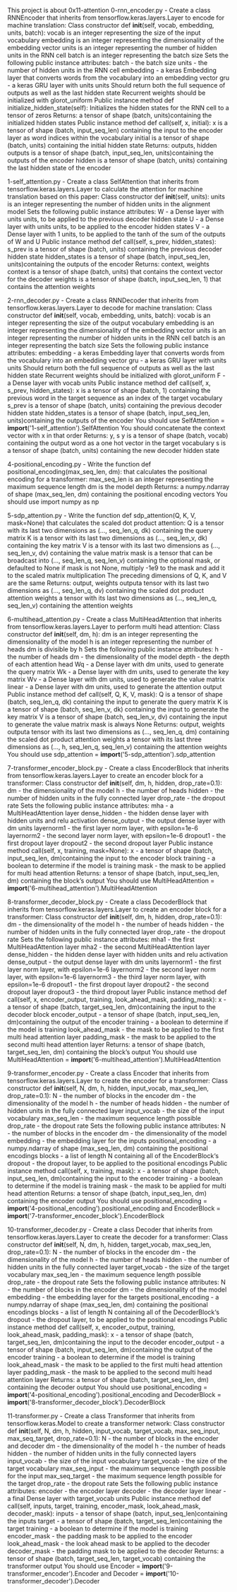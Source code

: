 This project is about 0x11-attention
0-rnn_encoder.py - Create a class RNNEncoder that inherits from tensorflow.keras.layers.Layer to encode for machine translation:
Class constructor def __init__(self, vocab, embedding, units, batch):
vocab is an integer representing the size of the input vocabulary
embedding is an integer representing the dimensionality of the embedding vector
units is an integer representing the number of hidden units in the RNN cell
batch is an integer representing the batch size
Sets the following public instance attributes:
batch - the batch size
units - the number of hidden units in the RNN cell
embedding - a keras Embedding layer that converts words from the vocabulary into an embedding vector
gru - a keras GRU layer with units units
Should return both the full sequence of outputs as well as the last hidden state
Recurrent weights should be initialized with glorot_uniform
Public instance method def initialize_hidden_state(self):
Initializes the hidden states for the RNN cell to a tensor of zeros
Returns: a tensor of shape (batch, units)containing the initialized hidden states
Public instance method def call(self, x, initial):
x is a tensor of shape (batch, input_seq_len) containing the input to the encoder layer as word indices within the vocabulary
initial is a tensor of shape (batch, units) containing the initial hidden state
Returns: outputs, hidden
outputs is a tensor of shape (batch, input_seq_len, units)containing the outputs of the encoder
hidden is a tensor of shape (batch, units) containing the last hidden state of the encoder

1-self_attention.py - Create a class SelfAttention that inherits from tensorflow.keras.layers.Layer to calculate the attention for machine translation based on this paper:
Class constructor def __init__(self, units):
units is an integer representing the number of hidden units in the alignment model
Sets the following public instance attributes:
W - a Dense layer with units units, to be applied to the previous decoder hidden state
U - a Dense layer with units units, to be applied to the encoder hidden states
V - a Dense layer with 1 units, to be applied to the tanh of the sum of the outputs of W and U
Public instance method def call(self, s_prev, hidden_states):
s_prev is a tensor of shape (batch, units) containing the previous decoder hidden state
hidden_states is a tensor of shape (batch, input_seq_len, units)containing the outputs of the encoder
Returns: context, weights
context is a tensor of shape (batch, units) that contains the context vector for the decoder
weights is a tensor of shape (batch, input_seq_len, 1) that contains the attention weights

2-rnn_decoder.py - Create a class RNNDecoder that inherits from tensorflow.keras.layers.Layer to decode for machine translation:
Class constructor def __init__(self, vocab, embedding, units, batch):
vocab is an integer representing the size of the output vocabulary
embedding is an integer representing the dimensionality of the embedding vector
units is an integer representing the number of hidden units in the RNN cell
batch is an integer representing the batch size
Sets the following public instance attributes:
embedding - a keras Embedding layer that converts words from the vocabulary into an embedding vector
gru - a keras GRU layer with units units
Should return both the full sequence of outputs as well as the last hidden state
Recurrent weights should be initialized with glorot_uniform
F - a Dense layer with vocab units
Public instance method def call(self, x, s_prev, hidden_states):
x is a tensor of shape (batch, 1) containing the previous word in the target sequence as an index of the target vocabulary
s_prev is a tensor of shape (batch, units) containing the previous decoder hidden state
hidden_states is a tensor of shape (batch, input_seq_len, units)containing the outputs of the encoder
You should use SelfAttention = __import__('1-self_attention').SelfAttention
You should concatenate the context vector with x in that order
Returns: y, s
y is a tensor of shape (batch, vocab) containing the output word as a one hot vector in the target vocabulary
s is a tensor of shape (batch, units) containing the new decoder hidden state

4-positional_encoding.py - Write the function def positional_encoding(max_seq_len, dm): that calculates the positional encoding for a transformer:
max_seq_len is an integer representing the maximum sequence length
dm is the model depth
Returns: a numpy.ndarray of shape (max_seq_len, dm) containing the positional encoding vectors
You should use import numpy as np

5-sdp_attention.py - Write the function def sdp_attention(Q, K, V, mask=None) that calculates the scaled dot product attention:
Q is a tensor with its last two dimensions as (..., seq_len_q, dk) containing the query matrix
K is a tensor with its last two dimensions as (..., seq_len_v, dk) containing the key matrix
V is a tensor with its last two dimensions as (..., seq_len_v, dv) containing the value matrix
mask is a tensor that can be broadcast into (..., seq_len_q, seq_len_v) containing the optional mask, or defaulted to None
if mask is not None, multiply -1e9 to the mask and add it to the scaled matrix multiplication
The preceding dimensions of Q, K, and V are the same
Returns: output, weights
outputa tensor with its last two dimensions as (..., seq_len_q, dv) containing the scaled dot product attention
weights a tensor with its last two dimensions as (..., seq_len_q, seq_len_v) containing the attention weights

6-multihead_attention.py - Create a class MultiHeadAttention that inherits from tensorflow.keras.layers.Layer to perform multi head attention:
Class constructor def __init__(self, dm, h):
dm is an integer representing the dimensionality of the model
h is an integer representing the number of heads
dm is divisible by h
Sets the following public instance attributes:
h - the number of heads
dm - the dimensionality of the model
depth - the depth of each attention head
Wq - a Dense layer with dm units, used to generate the query matrix
Wk - a Dense layer with dm units, used to generate the key matrix
Wv - a Dense layer with dm units, used to generate the value matrix
linear - a Dense layer with dm units, used to generate the attention output
Public instance method def call(self, Q, K, V, mask):
Q is a tensor of shape (batch, seq_len_q, dk) containing the input to generate the query matrix
K is a tensor of shape (batch, seq_len_v, dk) containing the input to generate the key matrix
V is a tensor of shape (batch, seq_len_v, dv) containing the input to generate the value matrix
mask is always None
Returns: output, weights
outputa tensor with its last two dimensions as (..., seq_len_q, dm) containing the scaled dot product attention
weights a tensor with its last three dimensions as (..., h, seq_len_q, seq_len_v) containing the attention weights
You should use sdp_attention = __import__('5-sdp_attention').sdp_attention

7-transformer_encoder_block.py - Create a class EncoderBlock that inherits from tensorflow.keras.layers.Layer to create an encoder block for a transformer:
Class constructor def __init__(self, dm, h, hidden, drop_rate=0.1):
dm - the dimensionality of the model
h - the number of heads
hidden - the number of hidden units in the fully connected layer
drop_rate - the dropout rate
Sets the following public instance attributes:
mha - a MultiHeadAttention layer
dense_hidden - the hidden dense layer with hidden units and relu activation
dense_output - the output dense layer with dm units
layernorm1 - the first layer norm layer, with epsilon=1e-6
layernorm2 - the second layer norm layer, with epsilon=1e-6
dropout1 - the first dropout layer
dropout2 - the second dropout layer
Public instance method call(self, x, training, mask=None):
x - a tensor of shape (batch, input_seq_len, dm)containing the input to the encoder block
training - a boolean to determine if the model is training
mask - the mask to be applied for multi head attention
Returns: a tensor of shape (batch, input_seq_len, dm) containing the block’s output
You should use MultiHeadAttention = __import__('6-multihead_attention').MultiHeadAttention

8-transformer_decoder_block.py - Create a class DecoderBlock that inherits from tensorflow.keras.layers.Layer to create an encoder block for a transformer:
Class constructor def __init__(self, dm, h, hidden, drop_rate=0.1):
dm - the dimensionality of the model
h - the number of heads
hidden - the number of hidden units in the fully connected layer
drop_rate - the dropout rate
Sets the following public instance attributes:
mha1 - the first MultiHeadAttention layer
mha2 - the second MultiHeadAttention layer
dense_hidden - the hidden dense layer with hidden units and relu activation
dense_output - the output dense layer with dm units
layernorm1 - the first layer norm layer, with epsilon=1e-6
layernorm2 - the second layer norm layer, with epsilon=1e-6
layernorm3 - the third layer norm layer, with epsilon=1e-6
dropout1 - the first dropout layer
dropout2 - the second dropout layer
dropout3 - the third dropout layer
Public instance method def call(self, x, encoder_output, training, look_ahead_mask, padding_mask):
x - a tensor of shape (batch, target_seq_len, dm)containing the input to the decoder block
encoder_output - a tensor of shape (batch, input_seq_len, dm)containing the output of the encoder
training - a boolean to determine if the model is training
look_ahead_mask - the mask to be applied to the first multi head attention layer
padding_mask - the mask to be applied to the second multi head attention layer
Returns: a tensor of shape (batch, target_seq_len, dm) containing the block’s output
You should use MultiHeadAttention = __import__('6-multihead_attention').MultiHeadAttention

9-transformer_encoder.py - Create a class Encoder that inherits from tensorflow.keras.layers.Layer to create the encoder for a transformer:
Class constructor def __init__(self, N, dm, h, hidden, input_vocab, max_seq_len, drop_rate=0.1):
N - the number of blocks in the encoder
dm - the dimensionality of the model
h - the number of heads
hidden - the number of hidden units in the fully connected layer
input_vocab - the size of the input vocabulary
max_seq_len - the maximum sequence length possible
drop_rate - the dropout rate
Sets the following public instance attributes:
N - the number of blocks in the encoder
dm - the dimensionality of the model
embedding - the embedding layer for the inputs
positional_encoding - a numpy.ndarray of shape (max_seq_len, dm) containing the positional encodings
blocks - a list of length N containing all of the EncoderBlock‘s
dropout - the dropout layer, to be applied to the positional encodings
Public instance method call(self, x, training, mask):
x - a tensor of shape (batch, input_seq_len, dm)containing the input to the encoder
training - a boolean to determine if the model is training
mask - the mask to be applied for multi head attention
Returns: a tensor of shape (batch, input_seq_len, dm) containing the encoder output
You should use positional_encoding = __import__('4-positional_encoding').positional_encoding and EncoderBlock = __import__('7-transformer_encoder_block').EncoderBlock

10-transformer_decoder.py - Create a class Decoder that inherits from tensorflow.keras.layers.Layer to create the decoder for a transformer:
Class constructor def __init__(self, N, dm, h, hidden, target_vocab, max_seq_len, drop_rate=0.1):
N - the number of blocks in the encoder
dm - the dimensionality of the model
h - the number of heads
hidden - the number of hidden units in the fully connected layer
target_vocab - the size of the target vocabulary
max_seq_len - the maximum sequence length possible
drop_rate - the dropout rate
Sets the following public instance attributes:
N - the number of blocks in the encoder
dm - the dimensionality of the model
embedding - the embedding layer for the targets
positional_encoding - a numpy.ndarray of shape (max_seq_len, dm) containing the positional encodings
blocks - a list of length N containing all of the DecoderBlock‘s
dropout - the dropout layer, to be applied to the positional encodings
Public instance method def call(self, x, encoder_output, training, look_ahead_mask, padding_mask):
x - a tensor of shape (batch, target_seq_len, dm)containing the input to the decoder
encoder_output - a tensor of shape (batch, input_seq_len, dm)containing the output of the encoder
training - a boolean to determine if the model is training
look_ahead_mask - the mask to be applied to the first multi head attention layer
padding_mask - the mask to be applied to the second multi head attention layer
Returns: a tensor of shape (batch, target_seq_len, dm) containing the decoder output
You should use positional_encoding = __import__('4-positional_encoding').positional_encoding and DecoderBlock = __import__('8-transformer_decoder_block').DecoderBlock

11-transformer.py - Create a class Transformer that inherits from tensorflow.keras.Model to create a transformer network:
Class constructor def __init__(self, N, dm, h, hidden, input_vocab, target_vocab, max_seq_input, max_seq_target, drop_rate=0.1):
N - the number of blocks in the encoder and decoder
dm - the dimensionality of the model
h - the number of heads
hidden - the number of hidden units in the fully connected layers
input_vocab - the size of the input vocabulary
target_vocab - the size of the target vocabulary
max_seq_input - the maximum sequence length possible for the input
max_seq_target - the maximum sequence length possible for the target
drop_rate - the dropout rate
Sets the following public instance attributes:
encoder - the encoder layer
decoder - the decoder layer
linear - a final Dense layer with target_vocab units
Public instance method def call(self, inputs, target, training, encoder_mask, look_ahead_mask, decoder_mask):
inputs - a tensor of shape (batch, input_seq_len)containing the inputs
target - a tensor of shape (batch, target_seq_len)containing the target
training - a boolean to determine if the model is training
encoder_mask - the padding mask to be applied to the encoder
look_ahead_mask - the look ahead mask to be applied to the decoder
decoder_mask - the padding mask to be applied to the decoder
Returns: a tensor of shape (batch, target_seq_len, target_vocab) containing the transformer output
You should use Encoder = __import__('9-transformer_encoder').Encoder and Decoder = __import__('10-transformer_decoder').Decoder
